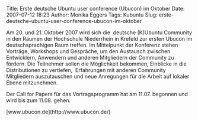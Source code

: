 Title: Erste deutsche Ubuntu user conference (Ubucon) im Oktober
Date: 2007-07-12 18:23
Author: Monika Eggers
Tags: Kubuntu
Slug: erste-deutsche-ubuntu-user-conference-ubucon-im-oktober

Am 20. und 21. Oktober 2007 wird sich die  deutsche (K)Ubuntu Community
in den Räumen der Hochschule Niederrhein in Krefeld zur ersten Ubucon im
deutschsprachigen Raum treffen. Im Mittelpunkt der Konferenz stehen
Vorträge, Workshops und Gespräche, um den Austausch zwischen
Entwicklern, Anwendern und anderen Mitgliedern der Community zu fördern.
Die Teilnehmer sollen die Möglichkeit bekommen, Einblicke in die
Distributionen zu vertiefen,  Erfahrungen mit anderen Community
Mitgliedern auszutauschen und neue Anregungen für die Arbeit auf lokaler
Ebene mitzunehmen.

</p>
Der Call for Papers für das Vortragsprogramm hat am 11.07. begonnen und
wird bis zum 11.08. gehen.

</p>
[www.ubucon.de](http://www.ubucon.de/)

</p>
<!--break--><!--break-->
